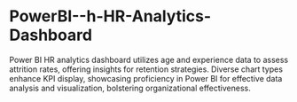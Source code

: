 # PowerBI--h-HR-Analytics-Dashboard
Power BI HR analytics dashboard utilizes age and experience data to assess attrition rates, offering insights for retention strategies. Diverse chart types enhance KPI display, showcasing proficiency in Power BI for effective data analysis and visualization, bolstering organizational effectiveness.
